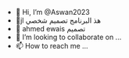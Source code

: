 - 👋 Hi, I’m @Aswan2023
- 👀jl هذ البرنامج تصميم شخصي 
- 🌱 ahmed ewais تصميم
- 💞️ I’m looking to collaborate on ...
- 📫 How to reach me ...

<!---
Aswan2023/Aswan2023 is a ✨ special ✨ repository because its `README.md` (this file) appears on your GitHub profile.
You can click the Preview link to take a look at your changes.
--->
